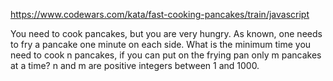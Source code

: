 https://www.codewars.com/kata/fast-cooking-pancakes/train/javascript

You need to cook pancakes, but you are very hungry. As known, one needs to fry a pancake one minute on each side.
What is the minimum time you need to cook n pancakes, if you can put on the frying pan only m pancakes at a time?
n and m are positive integers between 1 and 1000.

